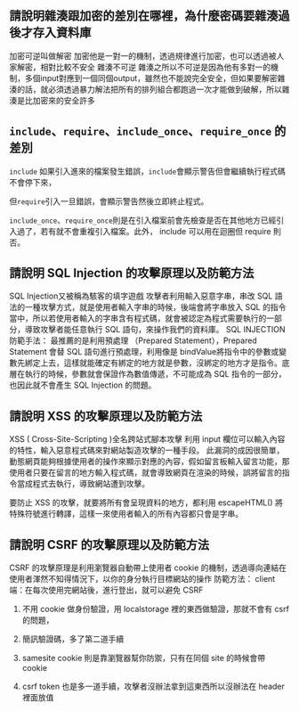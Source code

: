 ## 請說明雜湊跟加密的差別在哪裡，為什麼密碼要雜湊過後才存入資料庫
加密可逆叫做解密
加密他是一對一的機制，透過規律進行加密，也可以透過被人家解密，相對比較不安全
雜湊不可逆
雜湊之所以不可逆是因為他有多對一的機制，多個input對應到一個同個output，雖然也不能說完全安全，但如果要解密雜湊的話，就必須透過暴力解法把所有的排列組合都跑過一次才能做到破解，所以雜湊是比加密來的安全許多


## `include`、`require`、`include_once`、`require_once` 的差別
`include`
如果引入進來的檔案發生錯誤，`include`會顯示警告但會繼續執行程式碼不會停下來，

但`require`引入一旦錯誤，會顯示警告然後立即終止程式。

`include_once`、`require_once`則是在引入檔案前會先檢查是否在其他地方已經引入過了，若有就不會重複引入檔案。此外， include 可以用在迴圈但 require 則否。

## 請說明 SQL Injection 的攻擊原理以及防範方法
SQL Injection又被稱為駭客的填字遊戲
攻擊者利用輸入惡意字串，串改 SQL 語法的一種攻擊方式，就是使用者輸入字串的時候，後端會將字串放入 SQL 的指令當中，所以若使用者輸入的字串含有程式碼，就會被認定為程式需要執行的一部分，導致攻擊者能任意執行 SQL 語句，來操作我們的資料庫。
SQL INJECTION 防範手法：
最推薦的是利用預處理 （Prepared Statement），Prepared Statement 會替 SQL 語句進行預處理，利用像是 bindValue將指令中的參數或變數先綁定上去，這樣就能確定有綁定的地方就是參數，沒綁定的地方才是指令。底層在執行的時候，參數就會保證作為數值傳遞，不可能成為 SQL 指令的一部分，也因此就不會產生 SQL Injection 的問題。

## 請說明 XSS 的攻擊原理以及防範方法
XSS ( Cross-Site-Scripting )全名跨站式腳本攻擊
利用 input 欄位可以輸入內容的特性，輸入惡意程式碼來對網站製造攻擊的一種手段。
此漏洞的成因很簡單，動態網頁能夠根據使用者的操作來顯示對應的內容，假如留言板輸入留言功能，那使用者只要在留言的地方輸入程式碼，就會導致網頁在渲染的時候，誤將留言的指令當成程式去執行，導致網站遭到攻擊。

要防止 XSS 的攻擊，就要將所有會呈現資料的地方，都利用 escapeHTML() 將特殊符號進行轉譯，這樣一來使用者輸入的所有內容都只會是字串。

## 請說明 CSRF 的攻擊原理以及防範方法
CSRF 的攻擊原理是利用瀏覽器自動帶上使用者 cookie 的機制，透過導向連結在使用者渾然不知得情況下，以你的身分執行目標網站的操作
防範方法：
client 端：在每次使用完網站後，進行登出，就可以避免 CSRF

1. 不用 cookie 做身份驗證，用 localstorage 裡的東西做驗證，那就不會有 csrf 的問題，

2. 簡訊驗證碼，多了第二道手續

3. samesite cookie 則是靠瀏覽器幫你防禦，只有在同個 site 的時候會帶 cookie

4. csrf token 也是多一道手續，攻擊者沒辦法拿到這東西所以沒辦法在 header 裡面放值


